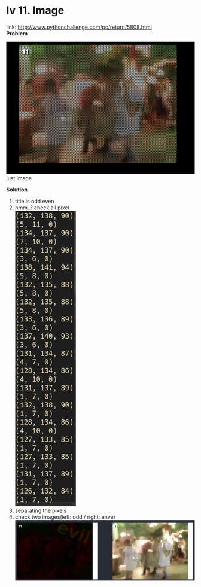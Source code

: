 # lv 11. Image

link: http://www.pythonchallenge.com/pc/return/5808.html  
**Problem**

![problem](./problem.png)  
just image

**Solution**

1. title is odd even  
2. hmm..? check all pixel  
![sol1](./sol1.png)  
3. separating the pixels  
4. check two images(left: odd / right: enve)  
![sol2](./sol2.png)